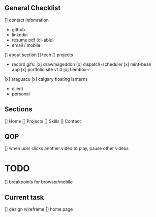 ## General Checklist

[] contact infomration

- github
- linkedin
- resume pdf (dl-able)
- email / mobile

[] about section
[] tech
[] projects

- record gifs:
  [x] drawmageddon
  [x] dispatch-scheduler
  [x] mint-bean app
  [x] portfolio site v1.0
  [x] tiembox-r

[x] araguacu
[x] calgary floating lanterns

- client
- personal

## Sections

[] Home
[] Projects
[] Skills
[] Contact

## QOP

[] when user clicks another video to play, pause other videos

# TODO

[] breakpoints for browser/mobile

## Current task

[] design wireframe
[] home page
